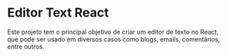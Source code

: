 # Editor Text React

Este projeto tem o principal objetivo de criar um editor de texto no React, que pode ser usado em diversos casos como blogs, emails, comentários, entre outros.
